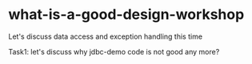 what-is-a-good-design-workshop
==============================

Let's discuss data access and exception handling this time

Task1: let's discuss why jdbc-demo code is not good any more? 